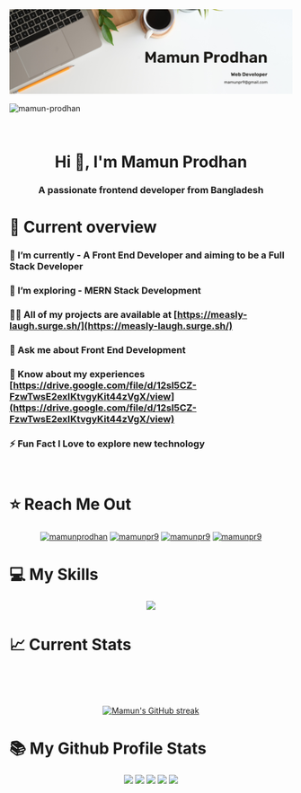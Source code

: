 <a href="https://www.facebook.com/mamunpr9/">
<img src="https://raw.githubusercontent.com/mamun-prodhan/mamun-prodhan/main/assets/cover/Mamun%20Prodhan.png" />
</a>
<p align="left"> <img src="https://komarev.com/ghpvc/?username=mamun-prodhan&label=Profile%20views&color=0e75b6&style=flat" alt="mamun-prodhan" /> </p>

<br />

<h1 align="center">Hi 👋, I'm Mamun Prodhan</h1>

<h3 align="center">A passionate frontend developer from Bangladesh</h3>

# :eyes: Current overview

### 🔭 I’m currently - A Front End Developer and aiming to be a Full Stack Developer

### 🌱 I’m exploring - **MERN** Stack Development

### 👨‍💻 All of my projects are available at [https://measly-laugh.surge.sh/](https://measly-laugh.surge.sh/)

### 💬 Ask me about **Front End Development**

### 📄 Know about my experiences [https://drive.google.com/file/d/12sl5CZ-FzwTwsE2exIKtvgyKit44zVgX/view](https://drive.google.com/file/d/12sl5CZ-FzwTwsE2exIKtvgyKit44zVgX/view)

### ⚡ Fun Fact **I Love to explore new technology**

<br>

# ⭐ Reach Me Out

<p align="center">
<a href="https://linkedin.com/in/mamunprodhan" target="blank"><img align="center" src="https://raw.githubusercontent.com/rahuldkjain/github-profile-readme-generator/master/src/images/icons/Social/linked-in-alt.svg" alt="mamunprodhan" height="30" width="40" /></a>
<a href="https://fb.com/mamunpr9" target="blank"><img align="center" src="https://raw.githubusercontent.com/rahuldkjain/github-profile-readme-generator/master/src/images/icons/Social/facebook.svg" alt="mamunpr9" height="30" width="40" /></a>
<a href="https://twitter.com/mamunpr9" target="blank"><img align="center" src="https://raw.githubusercontent.com/rahuldkjain/github-profile-readme-generator/master/src/images/icons/Social/twitter.svg" alt="mamunpr9" height="30" width="40" /></a>
<a href="https://codepen.io/mamunpr9" target="blank"><img align="center" src="https://raw.githubusercontent.com/rahuldkjain/github-profile-readme-generator/master/src/images/icons/Social/codepen.svg" alt="mamunpr9" height="30" width="40" /></a>
</p>

# 💻 My Skills

<div align="center">

<img src="https://skillicons.dev/icons?i=html,css,js,firebase,tailwind,nodejs,mongo,react,express" />

</div>

# :chart_with_upwards_trend: Current Stats

<br />
<p align="center">
  <a href="https://github.com/rokonroni">

  </a>
</p>

<br />
<p align="center">
  <a href="https://github.com/mamun-prodhan">
    <img src="https://github-readme-streak-stats.herokuapp.com/?user=mamun-prodhan&theme=dark&border=FEEFC1&background=0D1117" alt="Mamun's GitHub streak"/>
  </a>
</p>

# 📚 My Github Profile Stats

<div align="center">

<img  src="http://github-profile-summary-cards.vercel.app/api/cards/repos-per-language?username=mamun-prodhan&theme=dark" />

<img src="http://github-profile-summary-cards.vercel.app/api/cards/most-commit-language?username=mamun-prodhan&theme=dark" />

<img src="http://github-profile-summary-cards.vercel.app/api/cards/stats?username=mamun-prodhan&theme=outrun" />

<img src="http://github-profile-summary-cards.vercel.app/api/cards/productive-time?username=mamun-prodhan&theme=dracula&utcOffset=8" />

<img src="http://github-profile-summary-cards.vercel.app/api/cards/profile-details?username=mamun-prodhan&theme=radical" />
</div>
